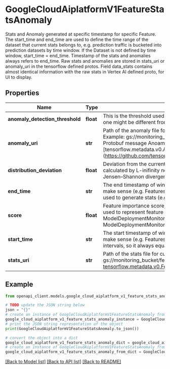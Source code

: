 # GoogleCloudAiplatformV1FeatureStatsAnomaly

Stats and Anomaly generated at specific timestamp for specific Feature. The start_time and end_time are used to define the time range of the dataset that current stats belongs to, e.g. prediction traffic is bucketed into prediction datasets by time window. If the Dataset is not defined by time window, start_time = end_time. Timestamp of the stats and anomalies always refers to end_time. Raw stats and anomalies are stored in stats_uri or anomaly_uri in the tensorflow defined protos. Field data_stats contains almost identical information with the raw stats in Vertex AI defined proto, for UI to display.

## Properties

Name | Type | Description | Notes
------------ | ------------- | ------------- | -------------
**anomaly_detection_threshold** | **float** | This is the threshold used when detecting anomalies. The threshold can be changed by user, so this one might be different from ThresholdConfig.value. | [optional] 
**anomaly_uri** | **str** | Path of the anomaly file for current feature values in Cloud Storage bucket. Format: gs:////anomalies. Example: gs://monitoring_bucket/feature_name/anomalies. Stats are stored as binary format with Protobuf message Anoamlies are stored as binary format with Protobuf message [tensorflow.metadata.v0.AnomalyInfo] (https://github.com/tensorflow/metadata/blob/master/tensorflow_metadata/proto/v0/anomalies.proto). | [optional] 
**distribution_deviation** | **float** | Deviation from the current stats to baseline stats. 1. For categorical feature, the distribution distance is calculated by L-inifinity norm. 2. For numerical feature, the distribution distance is calculated by Jensen–Shannon divergence. | [optional] 
**end_time** | **str** | The end timestamp of window where stats were generated. For objectives where time window doesn&#39;t make sense (e.g. Featurestore Snapshot Monitoring), end_time indicates the timestamp of the data used to generate stats (e.g. timestamp we take snapshots for feature values). | [optional] 
**score** | **float** | Feature importance score, only populated when cross-feature monitoring is enabled. For now only used to represent feature attribution score within range [0, 1] for ModelDeploymentMonitoringObjectiveType.FEATURE_ATTRIBUTION_SKEW and ModelDeploymentMonitoringObjectiveType.FEATURE_ATTRIBUTION_DRIFT. | [optional] 
**start_time** | **str** | The start timestamp of window where stats were generated. For objectives where time window doesn&#39;t make sense (e.g. Featurestore Snapshot Monitoring), start_time is only used to indicate the monitoring intervals, so it always equals to (end_time - monitoring_interval). | [optional] 
**stats_uri** | **str** | Path of the stats file for current feature values in Cloud Storage bucket. Format: gs:////stats. Example: gs://monitoring_bucket/feature_name/stats. Stats are stored as binary format with Protobuf message [tensorflow.metadata.v0.FeatureNameStatistics](https://github.com/tensorflow/metadata/blob/master/tensorflow_metadata/proto/v0/statistics.proto). | [optional] 

## Example

```python
from openapi_client.models.google_cloud_aiplatform_v1_feature_stats_anomaly import GoogleCloudAiplatformV1FeatureStatsAnomaly

# TODO update the JSON string below
json = "{}"
# create an instance of GoogleCloudAiplatformV1FeatureStatsAnomaly from a JSON string
google_cloud_aiplatform_v1_feature_stats_anomaly_instance = GoogleCloudAiplatformV1FeatureStatsAnomaly.from_json(json)
# print the JSON string representation of the object
print(GoogleCloudAiplatformV1FeatureStatsAnomaly.to_json())

# convert the object into a dict
google_cloud_aiplatform_v1_feature_stats_anomaly_dict = google_cloud_aiplatform_v1_feature_stats_anomaly_instance.to_dict()
# create an instance of GoogleCloudAiplatformV1FeatureStatsAnomaly from a dict
google_cloud_aiplatform_v1_feature_stats_anomaly_from_dict = GoogleCloudAiplatformV1FeatureStatsAnomaly.from_dict(google_cloud_aiplatform_v1_feature_stats_anomaly_dict)
```
[[Back to Model list]](../README.md#documentation-for-models) [[Back to API list]](../README.md#documentation-for-api-endpoints) [[Back to README]](../README.md)


